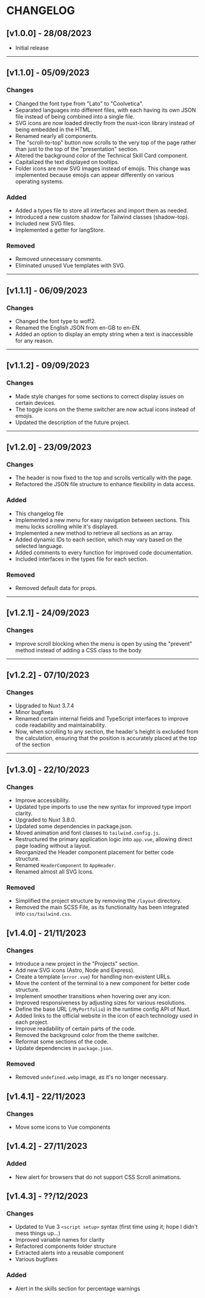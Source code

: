 # CHANGELOG

## [v1.0.0] - 28/08/2023

- Initial release

---

## [v1.1.0] - 05/09/2023

### Changes

- Changed the font type from "Lato" to "Coolvetica".
- Separated languages into different files, with each having its own JSON file instead of being combined into a single file.
- SVG icons are now loaded directly from the nuxt-icon library instead of being embedded in the HTML.
- Renamed nearly all components.
- The "scroll-to-top" button now scrolls to the very top of the page rather than just to the top of the "presentation" section.
- Altered the background color of the Technical Skill Card component.
- Capitalized the text displayed on tooltips.
- Folder icons are now SVG images instead of emojis. This change was implemented because emojis can appear differently on various operating systems.

### Added

- Added a types file to store all interfaces and import them as needed.
- Introduced a new custom shadow for Tailwind classes (shadow-top).
- Included new SVG files.
- Implemented a getter for langStore.

### Removed

- Removed unnecessary comments.
- Eliminated unused Vue templates with SVG.

---

## [v1.1.1] - 06/09/2023

### Changes

- Changed the font type to woff2.
- Renamed the English JSON from en-GB to en-EN.
- Added an option to display an empty string when a text is inaccessible for any reason.

---

## [v1.1.2] - 09/09/2023

### Changes

- Made style changes for some sections to correct display issues on certain devices.
- The toggle icons on the theme switcher are now actual icons instead of emojis.
- Updated the description of the future project.

---

## [v1.2.0] - 23/09/2023

### Changes

- The header is now fixed to the top and scrolls vertically with the page.
- Refactored the JSON file structure to enhance flexibility in data access.

### Added

- This changelog file
- Implemented a new menu for easy navigation between sections. This menu locks scrolling while it's displayed.
- Implemented a new method to retrieve all sections as an array.
- Added dynamic IDs to each section, which may vary based on the selected language.
- Added comments to every function for improved code documentation.
- Included interfaces in the types file for each section.

### Removed

- Removed default data for props.

---

## [v1.2.1] - 24/09/2023

### Changes

- Improve scroll blocking when the menu is open by using the "prevent" method instead of adding a CSS class to the body

---

## [v1.2.2] - 07/10/2023

### Changes

- Upgraded to Nuxt 3.7.4
- Minor bugfixes
- Renamed certain internal fields and TypeScript interfaces to improve code readability and maintainability.
- Now, when scrolling to any section, the header's height is excluded from the calculation, ensuring that the position is accurately placed at the top of the section

---

## [v1.3.0] - 22/10/2023

### Changes

- Improve accessibility.
- Updated type imports to use the new syntax for improved type import clarity.
- Upgraded to Nuxt 3.8.0.
- Updated some dependencies in package.json.
- Moved animation and font classes to `tailwind.config.js`.
- Restructured the primary application logic into `app.vue`, allowing direct page loading without a layout.
- Reorganized the Header component placement for better code structure.
- Renamed `HeaderComponent` to `AppHeader`.
- Renamed almost all SVG Icons.

### Removed

- Simplified the project structure by removing the `/layout` directory.
- Removed the main SCSS File, as its functionality has been integrated into `css/tailwind.css`.

## [v1.4.0] - 21/11/2023

### Changes

- Introduce a new project in the "Projects" section.
- Add new SVG icons (Astro, Node and Express).
- Create a template (`error.vue`) for handling non-existent URLs.
- Move the content of the terminal to a new component for better code structure.
- Implement smoother transitions when hovering over any icon.
- Improved responsiveness by adjusting sizes for various resolutions.
- Define the base URL (`/MyPortfolio`) in the runtime config API of Nuxt.
- Added links to the official website in the icon of each technology used in each project.
- Improve readability of certain parts of the code.
- Removed the background color from the theme switcher.
- Reformat some sections of the code.
- Update dependencies in `package.json`.

### Removed

- Removed `undefined.webp` image, as it's no longer necessary.

## [v1.4.1] - 22/11/2023

### Changes

- Move some icons to Vue components

## [v1.4.2] - 27/11/2023

### Added

- New alert for browsers that do not support CSS Scroll animations.

## [v1.4.3] - ??/12/2023

### Changes

- Updated to Vue 3 `<script setup>` syntax (first time using it; hope I didn't mess things up...)
- Improved variable names for clarity
- Refactored components folder structure
- Extracted alerts into a reusable component
- Various bugfixes

### Added

- Alert in the skills section for percentage warnings
